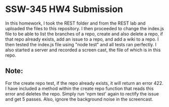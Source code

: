 # SSW-345 HW4 Submission

In this homework, I took the REST folder and from the REST lab and uploaded the files to this repository. I then
proceeded to change the index.js file to be able to list the branches of a repo, create and also delete a repo,
if that repo already exists, add an issue to a repo, and add a wiki to a repo. I then tested the index.js file
using "node test" and all tests ran perfectly. I also started a server and recorded a screen cast, the file of 
which is in this repo.


## Note: 
For the create repo test, if the repo already exists, it will return an error 422. I have included a
method within the create repo function that reads this error and deletes the repo. Simply run 'npm test' again
to rectify the issue and get 5 passes. Also, ignore the background noise in the screencast.
